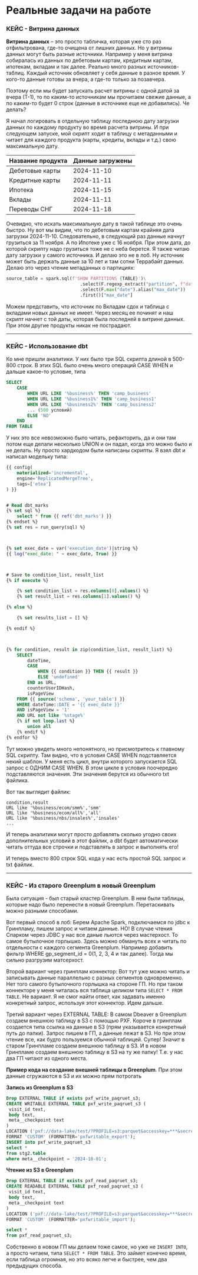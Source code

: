 # Реальные задачи на работе


### КЕЙС - Витрина данных

**Витрина данных** – это просто табличка, которая уже сто раз отфильтрована, где-то очищена от лишних данных. Но у витрины данных могут быть разные источники. Например у меня витрина собиралась из данных по дебетовым картам, кредитным картам, ипотекам, вкладам и так далее. Реально много разных источников-таблиц. Каждый источник обновляет у себя данные в разное время. У кого-то данные готовы за вчера, а где-то только за позавчера. 

Поэтому если мы будет запускать расчет витрины с одной датой за вчера (Т-1), то по каким-то источникам мы прочитаем свежие данные, а по каким-то будет 0 строк (данные в источнике еще не добавились). Че делать?

Я начал логировать в отдельную таблицу последнюю дату загрузки данных по каждому продукту во время расчета витрины. И при следующем запуске, мой скрипт ходит в таблицу с метаданными и читает для каждого продукта (карты, кредиты, вклады и т.д.) свою максимальную дату.

| Название продукта     | Данные загружены |
|-----------------------|---------------|
| Дебетовые карты       | 2024-11-10    |
| Кредитные карты       | 2024-11-11    |
| Ипотека               | 2024-11-15    |
| Вклады                | 2024-11-11    |
| Переводы СНГ         | 2024-11-18    |


Очевидно, что искать максимальную дату в такой таблице это очень быстро. Ну вот мы видим, что по дебетовым картам крайняя дата загрузки 2024-11-10. Следовательно, в следующий раз данные начнут грузиться за 11 ноября. А по Ипотеке уже с 16 ноября. При этом дата, до которой скрипту надо грузиться тоже не с неба берется. Я также читаю дату загрузки у самого источника. И делаю это не в лоб. Ну источник может быть держать данные за 10 лет и там сотни Террабайт данных. Делаю это через чтение метаданных о партициях:

```python
source_table = spark.sql(f'SHOW PARTITIONS {TABLE}')\
                            .select(F.regexp_extract("partition", f"date_event=(.*)", 1).alias("date"))\
                            .select(F.max("date").alias("max_date"))
                            .first()["max_date"]
```

Можем представить, что источник по Вкладам сдох и таблица с вкладами новых данных не имеет. Через месяц ее починят и наш скрипт начнет с той даты, которая была последней в витрине данных. При этом другие продукты никак не пострадают. 

***
### КЕЙС - Использование dbt

Ко мне пришли аналитики. У них было три SQL скрипта длиной в 500-800 строк. В этих SQL было очень много операций CASE WHEN и дальше какое-то условие, типа
```sql
SELECT
    CASE 
        WHEN URL LIKE '%business%' THEN 'camp_business'
        WHEN URL LIKE '%business1%' THEN 'camp_business1'
        WHEN URL LIKE '%business2%' THEN 'camp_business2'
        ... (500 условий)
        ELSE 'NO'
    END
FROM TABLE
```
У них это все невозможно было читать, рефакторить, да и они там потом еще делали несколько UNION и он падал, когда это можно было и не делать. Ну просто хардкодом были написаны скрипты. 
Я взял dbt и написал модельку типа:
```sql
{{ config(
    materialized='incremental',
    engine='ReplicatedMergeTree',
    tags=['etea']
) }}


# Read dbt_marks
{% set sql %}
    select * from {{ ref('dbt_marks') }}
{% endset %}
{% set res = run_query(sql) %}



{% set exec_date = var('execution_date')|string %}
{{ log("exec_date: " ~ exec_date, True) }}



# Save to condition_list, result_list
{% if execute %}

    {% set condition_list = res.columns[0].values() %}
    {% set result_list = res.columns[1].values() %}

{% else %}

    {% set results_list = [] %}

{% endif %}



{% for condition, result in zip(condition_list, result_list) %}
    SELECT
        dateTime,
        CASE
            WHEN {{ condition }} THEN {{ result }}
            ELSE 'undefined'
        END as URL,
        counterUserIDHash,
        isPageView
    FROM {{ source('schema', 'your_table') }}
    WHERE dateTime::DATE = '{{ exec_date }}'
    AND isPageView = '1'
    AND URL not like '%stage%'
    {% if not loop.last %}
        union all
    {% endif %}
{% endfor %}
```
Тут можно увидеть много непонятного, но присмотритесь к главному SQL скрипту. Там видно, что в условия CASE WHEN подставляется некий шаблон. У меня есть цикл, внутри которого запускается SQL запрос с ОДНИМ CASE WHEN. В этом цикле в условия поочередно подставляются значения. Эти значения берутся из обычного txt файлика. 

Вот так выглядит файлик:
```
condition,result
URL like '%business/ecom/smm%','smm'
URL like '%business/ecom/all%','all'
URL like '%business/nbs/insales%','insales'
...
```

И теперь аналитики могут просто добавлять сколько угодно своих дополнительных условий в этот файлик, а dbt будет автоматически читать оттуда все строчки и подставлять в запрос и выполнять его!

И теперь вместо 800 строк SQL кода у нас есть простой SQL запрос и txt файлик.

***
### КЕЙС - Из старого Greenplum в новый Greenplum

Была ситуация - был старый кластер Greenplum. В нем были таблицы, которые надо было перенести в новый Greenplum. Перетаскивать можно разными способами.

Вот первый способ в лоб:
Берем Apache Spark, подключаемся по jdbc к Гринпламу, пишем запрос и читаем данные. НО! В случае чтения Спарком через JDBC у нас все даные льются через мастерхост. То самое бутылочное горлышко. Здесь можно обмануть всех и читать по отдельности с каждого сегмента Greenplum. Например добавить фильтр WHERE gp_segment_id = 0(1, 2, 3, 4 и так далее). Тогда мы сильно разгрузим матсерхост.

Второй вариант через гринплам коннектор:
Вот тут уже можно читать и записывать данные параллельно с разных сегментов одновременно. Нет того самого бутылочного горлышка на стороне ГП. Но при таком коннекторе у меня читалась вся таблица целиком типа ```SELECT * FROM TABLE```. Не вариант. Я не смог найти ответ, как задавать именно конкретный запрос, используя этот коннектор. Идем дальше.

Третий вариант через EXTERNAL TABLE:
В самом Dbeaver в Greenplum создаем внешнюю таблицу в S3 с помощью PXF. Короче в гринплам создается типа ссылка на данные в S3 (прям указывается конкретный путь до папки). Запрос пишем в ГП, а данные лежат в S3. Но при этом чтение все, как будто пользуемся обычной таблицей. Супер! Значит в старом Гринпламе создаем внешнюю таблицу в S3. И в новом Гринпламе создаем внешнюю таблицу в S3 на ту же папку! Т.е. у нас два ГП читают из одного места.

**Пример кода на создание внешней таблицы в Greenplum**.
При этом данные сгружаются в S3 и их можно прям потрогать

**Запись из Greenplum в S3**
```sql
Drop EXTERNAL TABLE if exists pxf_write_paqruet_s3;
CREATE WRITABLE EXTERNAL TABLE pxf_write_paqruet_s3 (
 visit_id text,
 body text,
 meta__checkpoint text
)
LOCATION ('pxf://data-lake/test/?PROFILE=s3:parquet&accesskey=***&secretkey=***&endpoint=https://storage.yandexcloud.net')
FORMAT 'CUSTOM' (FORMATTER='pxfwritable_export');
INSERT into pxf_write_paqruet_s3
select *
from stg2.table
where meta__checkpoint = '2024-10-01';
```

**Чтение из S3 в Greenplum**
```sql
Drop EXTERNAL TABLE if exists pxf_read_paqruet_s3;
CREATE READABLE EXTERNAL TABLE pxf_read_paqruet_s3 (
 visit_id text,
 body text,
 meta__checkpoint text
)
LOCATION ('pxf://data-lake/test/?PROFILE=s3:parquet&accesskey=***&secretkey=***&endpoint=https://storage.yandexcloud.net')
FORMAT 'CUSTOM' (FORMATTER='pxfwritable_import');

select *
from pxf_read_paqruet_s3;
```

Собственно в новом ГП мы делаем тоже самое, но уже не ``` INSERT INTO ```, а просто читаем, типа ``` SELECT * FROM TABLE ```. Это займет конечно время, если таблица огромная, но это всяко легче и быстрее, чем два предыдущих способа.